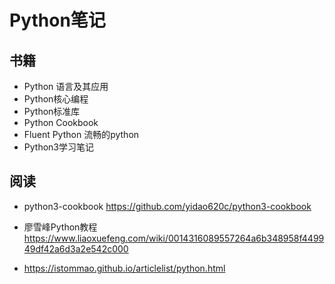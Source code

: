 # Python笔记

## 书籍

- Python 语言及其应用
- Python核心编程
- Python标准库
- Python Cookbook
- Fluent Python 流畅的python
- Python3学习笔记

## 阅读

- python3-cookbook https://github.com/yidao620c/python3-cookbook
- 廖雪峰Python教程 https://www.liaoxuefeng.com/wiki/0014316089557264a6b348958f449949df42a6d3a2e542c000

- https://istommao.github.io/articlelist/python.html
